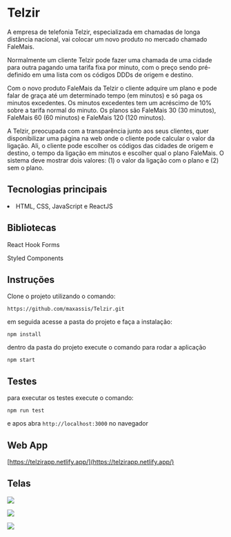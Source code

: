 # Telzir 

A empresa de telefonia Telzir, especializada em chamadas de longa distância nacional, vai
colocar um novo produto no mercado chamado FaleMais.

Normalmente um cliente Telzir pode fazer uma chamada de uma cidade para outra pagando
uma tarifa fixa por minuto, com o preço sendo pré-definido em uma lista com os códigos DDDs
de origem e destino.

Com o novo produto FaleMais da Telzir o cliente adquire um plano e pode falar de graça até
um determinado tempo (em minutos) e só paga os minutos excedentes. Os minutos
excedentes tem um acréscimo de 10% sobre a tarifa normal do minuto. Os planos são
FaleMais 30 (30 minutos), FaleMais 60 (60 minutos) e FaleMais 120 (120 minutos).

A Telzir, preocupada com a transparência junto aos seus clientes, quer disponibilizar uma
página na web onde o cliente pode calcular o valor da ligação. Ali, o cliente pode escolher os
códigos das cidades de origem e destino, o tempo da ligação em minutos e escolher qual o
plano FaleMais. O sistema deve mostrar dois valores: (1) o valor da ligação com o plano e (2)
sem o plano.



## Tecnologias principais

<li>HTML, CSS, JavaScript e ReactJS</li>





## Bibliotecas     

React Hook Forms

Styled Components



## Instruções

Clone o projeto utilizando o comando: 

`https://github.com/maxassis/Telzir.git`



em seguida acesse a pasta do projeto e faça a instalação:

`npm install`



dentro da pasta do projeto execute o comando para rodar a aplicação

`npm start`



##  Testes

para executar os testes execute o comando:

`npm run test`

e apos abra `http://localhost:3000` no navegador



## Web App

[https://telzirapp.netlify.app/](https://telzirapp.netlify.app/)



## Telas



![](https://images2.imgbox.com/0f/a0/tmC95ihm_o.png)

![](https://images2.imgbox.com/ea/c0/VYWeM0XD_o.png)



![](https://images2.imgbox.com/03/2d/Dh3EbvhQ_o.png)
 
